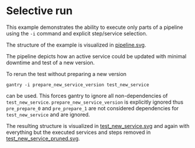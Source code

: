 # Selective run
This example demonstrates the ability to execute only parts of a pipeline
using the `-i` command and explicit step/service selection.

The structure of the example is visualized in [pipeline.svg](./pipeline.svg).

The pipeline depicts how an active service could be updated with minimal
downtime and test of a new version.

To rerun the test without preparing a new version
```
gantry -i prepare_new_service_version test_new_service
```
can be used. This forces gantry to ignore all non-dependencies of
`test_new_service`. `prepare_new_service_version` is explicitly ignored thus
`pre_prepare_0` and `pre_prepare_1` are not considered dependencies for
`test_new_service` and are ignored.

The resulting structure is visualized in
[test_new_service.svg](./test_new_service.svg) and again with everything but
the executed services and steps removed in
[test_new_service_pruned.svg](./test_new_service_pruned.svg).
